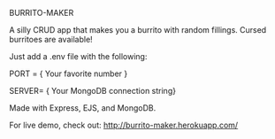 BURRITO-MAKER

A silly CRUD app that makes you a burrito with random fillings. Cursed burritoes are available!

Just add a .env file with the following:

PORT = { Your favorite number }

SERVER= { Your MongoDB connection string}

Made with Express, EJS, and MongoDB.

For live demo, check out: http://burrito-maker.herokuapp.com/
